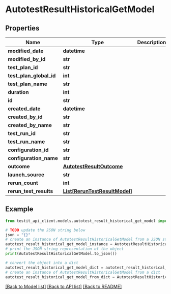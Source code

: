 # AutotestResultHistoricalGetModel


## Properties

Name | Type | Description | Notes
------------ | ------------- | ------------- | -------------
**modified_date** | **datetime** |  | [optional] 
**modified_by_id** | **str** |  | [optional] 
**test_plan_id** | **str** |  | [optional] 
**test_plan_global_id** | **int** |  | [optional] 
**test_plan_name** | **str** |  | [optional] 
**duration** | **int** |  | [optional] 
**id** | **str** |  | 
**created_date** | **datetime** |  | 
**created_by_id** | **str** |  | 
**created_by_name** | **str** |  | 
**test_run_id** | **str** |  | 
**test_run_name** | **str** |  | [optional] 
**configuration_id** | **str** |  | 
**configuration_name** | **str** |  | 
**outcome** | [**AutotestResultOutcome**](AutotestResultOutcome.md) |  | 
**launch_source** | **str** |  | [optional] 
**rerun_count** | **int** |  | 
**rerun_test_results** | [**List[RerunTestResultModel]**](RerunTestResultModel.md) |  | 

## Example

```python
from testit_api_client.models.autotest_result_historical_get_model import AutotestResultHistoricalGetModel

# TODO update the JSON string below
json = "{}"
# create an instance of AutotestResultHistoricalGetModel from a JSON string
autotest_result_historical_get_model_instance = AutotestResultHistoricalGetModel.from_json(json)
# print the JSON string representation of the object
print(AutotestResultHistoricalGetModel.to_json())

# convert the object into a dict
autotest_result_historical_get_model_dict = autotest_result_historical_get_model_instance.to_dict()
# create an instance of AutotestResultHistoricalGetModel from a dict
autotest_result_historical_get_model_from_dict = AutotestResultHistoricalGetModel.from_dict(autotest_result_historical_get_model_dict)
```
[[Back to Model list]](../README.md#documentation-for-models) [[Back to API list]](../README.md#documentation-for-api-endpoints) [[Back to README]](../README.md)


